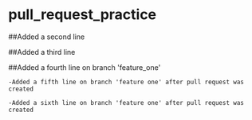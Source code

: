 # pull_request_practice

##Added a second line

##Added a third line

##Added a fourth line on branch 'feature_one'

    -Added a fifth line on branch 'feature one' after pull request was created

    -Added a sixth line on branch 'feature one' after pull request was created
